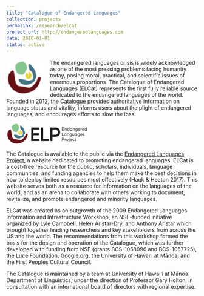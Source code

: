 ```yaml
---
title: "Catalogue of Endangered Languages"
collection: projects
permalink: /research/elcat
project_url: http://endangeredlanguages.com
date: 2016-01-01
status: active
---
```



<img src="/images/ELP-cropped.png" width="100"  align="left" style="margin-right:15px;" >  The endangered languages crisis is widely acknowledged as one of the most pressing problems facing humanity today, posing moral, practical, and scientific issues of enormous proportions. The Catalogue of Endangered Languages (ELCat) represents the first fully reliable source dedicated to the endangered languages of the world. Founded in 2012, the Catalogue provides authoritative information on language status and vitality, informs users about the plight of endangered languages, and encourages efforts to slow the loss.

![ELP](/images/ELP-Logo-Horiz.png)

The Catalogue is available to the public via the [Endangered Languages Project](http://www.endangeredlanguages.com), a website dedicated to promoting endangered languages. ELCat is a cost-free resource for the public, scholars, individuals, language communities, and funding agencies to help them make the best decisions in how to deploy limited resources most effectively (Hauk &amp; Heaton 2017). This website serves both as a resource for information on the languages of the world, and as an arena to collaborate with others working to document, revitalize, and promote endangered and minority languages.

ELCat was created as an outgrowth of the 2009 Endangered Languages Information and Infrastructure Workshop, an NSF-funded initiative organized by Lyle Campbell, Helen Aristar-Dry, and Anthony Aristar which brought together leading researchers and key stakeholders from across the US and the world. The recommendations from this workshop formed the basis for the design and operation of the Catalogue, which was further developed with funding from NSF (grants BCS-1058096 and BCS-1057725), the Luce Foundation, Google.org,  the University of Hawai‘i at Mānoa, and the First Peoples Cultural Council.

The Catalogue is maintained by a team at University of Hawai‘i at Mānoa Department of Linguistics, under the direction of Professor Gary Holton, in consultation with an international board of directors with regional expertise.
